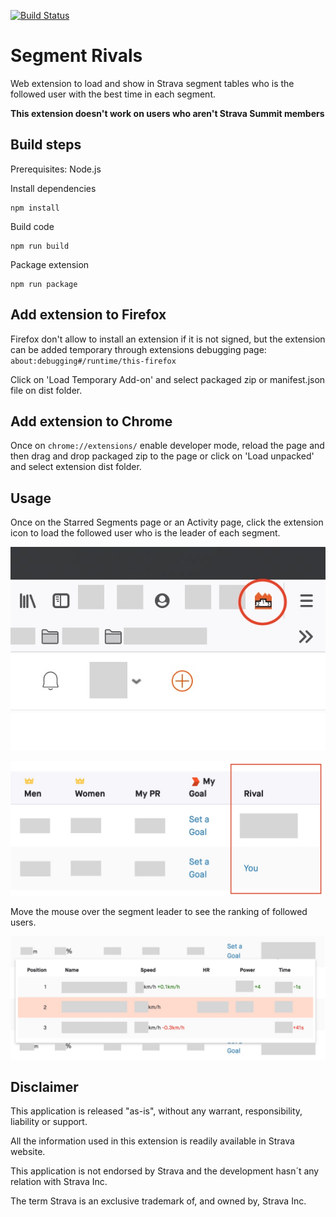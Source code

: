 [![Build Status](https://travis-ci.org/jsirgo/segment-rivals-web-ext.svg?branch=master)](https://travis-ci.org/jsirgo/segment-rivals-web-ext)
# Segment Rivals
Web extension to load and show in Strava segment tables who is the followed user with the best time in each segment.

**This extension doesn't work on users who aren't Strava Summit members**

## Build steps
Prerequisites: Node.js

Install dependencies
```
npm install
```
Build code
```
npm run build
```
Package extension
```
npm run package
```

## Add extension to Firefox
Firefox don't allow to install an extension if it is not signed, but the extension can be added temporary through extensions debugging page: `about:debugging#/runtime/this-firefox`

Click on 'Load Temporary Add-on' and select packaged zip or manifest.json file on dist folder.

## Add extension to Chrome
Once on `chrome://extensions/` enable developer mode, reload the page and then drag and drop packaged zip to the page or click on 'Load unpacked' and select extension dist folder.

## Usage
Once on the Starred Segments page or an Activity page, click the extension icon to load the followed user who is the leader of each segment.

![extension icon](https://github.com/jsirgo/segment-rivals-web-ext/raw/master/screenshots/screenshot3.jpg)

![extension column](https://github.com/jsirgo/segment-rivals-web-ext/raw/master/screenshots/screenshot1.jpg)

Move the mouse over the segment leader to see the ranking of followed users.

![extension ranking](https://github.com/jsirgo/segment-rivals-web-ext/raw/master/screenshots/screenshot2.jpg)

## Disclaimer
This application is released "as-is", without any warrant, responsibility, liability or support.

All the information used in this extension is readily available in Strava website.

This application is not endorsed by Strava and the development hasn´t any relation with Strava Inc.

The term Strava is an exclusive trademark of, and owned by, Strava Inc.
